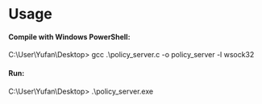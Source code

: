 # Usage

#### Compile with Windows PowerShell:

C:\User\Yufan\Desktop> gcc .\policy_server.c -o policy_server -l wsock32

#### Run:

C:\User\Yufan\Desktop> .\policy_server.exe
